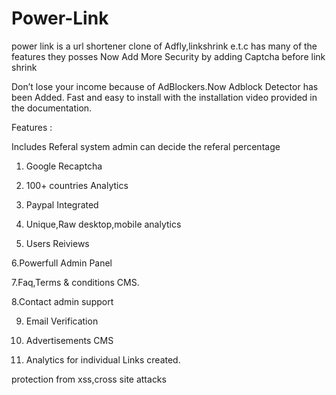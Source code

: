 # Power-Link
power link is a url shortener clone of Adfly,linkshrink e.t.c has many of the features they posses
Now Add More Security by adding Captcha before link shrink

Don’t lose your income because of AdBlockers.Now Adblock Detector has been Added.
Fast and easy to install with the installation video provided in the documentation.

Features :

Includes Referal system admin can decide the referal percentage

1. Google Recaptcha

2. 100+ countries Analytics

3. Paypal Integrated

4. Unique,Raw desktop,mobile analytics

5. Users Reiviews

6.Powerfull Admin Panel

7.Faq,Terms & conditions CMS.

8.Contact admin support

9. Email Verification

10. Advertisements CMS

11. Analytics for individual Links created.

protection from xss,cross site attacks
